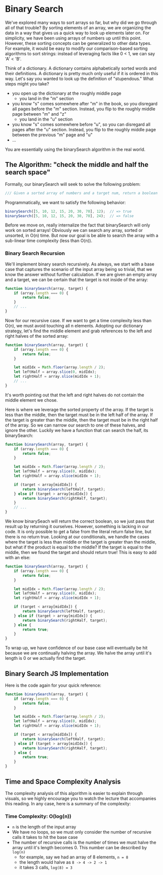 # Binary Search

We've explored many ways to sort arrays so far, but why did we go through all of that trouble? By sorting elements of an array, we are organizing the data in a way that gives us a quick way to look up elements later on. For simplicity, we have been using arrays of numbers up until this point. However, these sorting concepts can be generalized to other data types. For example, it would be easy to modify our comparison-based sorting algorithms to sort strings: instead of leveraging facts like 0 < 1, we can say 'A' < 'B'.

Think of a dictionary. A dictionary contains alphabetically sorted words and their definitions. A dictionary is pretty much only useful if it is ordered in this way. Let's say you wanted to look up the definition of "stupendous." What steps might you take?
* you open up the dictionary at the roughly middle page
    * you land in the "m" section
* you know "s" comes somewhere after "m" in the book, so you disregard all pages before the "m" section. Instead, you flip to the roughly middle page between "m" and "z"
    * you land in the "u" section
* you know "s" comes somewhere before "u", so you can disregard all pages after the "u" section. Instead, you flip to the roughly middle page between the previous "m" page and "u"
* ...

You are essentially using the binarySearch algorithm in the real world.

## The Algorithm: "check the middle and half the search space"

Formally, our binarySearch will seek to solve the following problem:
```js
/// Given a sorted array of numbers and a target num, return a boolean indicating whether or not that target is contained in the array.
```

Programmatically, we want to satisfy the following behavior:
```js
binarySearch([5, 10, 12, 15, 20, 30, 70], 12);  // => true
binarySearch([5, 10, 12, 15, 20, 30, 70], 24);  // => false
```

Before we move on, really internalize the fact that binarySearch will only work on sorted arrays! Obviously we can search any array, sorted or unsorted, in O(n) time. But now our goal is be able to search the array with a sub-linear time complexity (less than O(n)).

### **Binary Search Recursion**

We'll implement binary search recursively. As always, we start with a base case that captures the scenario of the input array being so trivial, that we know the answer without further calculation. If we are given an empty array and a target, we can be certain that the target is not inside of the array:
```js
function binarySearch(array, target) {
    if (array.length === 0) {
        return false;
    }
    // ...
}
```

Now for our recursive case. If we want to get a time complexity less than O(n), we must avoid touching all n elements. Adopting our dictionary strategy, let's find the middle element and grab references to the left and right halves of the sorted array:
```js
function binarySearch(array, target) {
    if (array.length === 0) {
        return false;
    }

    let midIdx = Math.floor(array.length / 2);
    let leftHalf = array.slice(0, midIdx);
    let rightHalf = array.slice(midIdx + 1);
    // ...
}
```

It's worth pointing out that the left and right halves do not contain the middle element we chose.

Here is where we leverage the sorted property of the array. If the target is less than the middle, then the target must be in the left half of the array. If the target is greater than the middle, then the target must be in the right half of the array. So we can narrow our search to one of these halves, and ignore the other. Luckily we have a function that can search the half, its binarySearch:
```js
function binarySearch(array, target) {
    if (array.length === 0) {
        return false;
    }

    let midIdx = Math.floor(array.length / 2);
    let leftHalf = array.slice(0, midIdx);
    let rightHalf = array.slice(midIdx + 1);

    if (target < array[midIdx]) {
        return binarySearch(leftHalf, target);
    } else if (target > array[midIdx]) {
        return binarySearch(rightHalf, target);
    }
    // ...
}
```

We know binarySeach will return the correct boolean, so we just pass that result up by returning it ourselves. However, something is lacking in our code. It is only possible to get a false from the literal return false line, but there is no return true. Looking at our conditionals, we handle the cases where the target is less than middle or the target is greater than the middle, but what if the product is equal to the middle? If the target is equal to the middle, then we found the target and should return true! This is easy to add with an else:
```js
function binarySearch(array, target) {
    if (array.length === 0) {
        return false;
    }

    let midIdx = Math.floor(array.length / 2);
    let leftHalf = array.slice(0, midIdx);
    let rightHalf = array.slice(midIdx + 1);

    if (target < array[midIdx]) {
        return binarySearch(leftHalf, target);
    } else if (target > array[midIdx]) {
        return binarySearch(rightHalf, target);
    } else {
        return true;
    }
}
```

To wrap up, we have confidence of our base case will eventually be hit because we are continually halving the array. We halve the array until it's length is 0 or we actually find the target.

## Binary Search JS Implementation
Here is the code again for your quick reference:
```js
function binarySearch(array, target) {
    if (array.length === 0) {
        return false;
    }

    let midIdx = Math.floor(array.length / 2);
    let leftHalf = array.slice(0, midIdx);
    let rightHalf = array.slice(midIdx + 1);

    if (target < array[midIdx]) {
        return binarySearch(leftHalf, target);
    } else if (target > array[midIdx]) {
        return binarySearch(rightHalf, target);
    } else {
        return true;
    }
}
```

## Time and Space Complexity Analysis

The complexity analysis of this algorithm is easier to explain through visuals, so we highly encourage you to watch the lecture that accompanies this reading. In any case, here is a summary of the complexity:

### **Time Complexity: O(log(n))**
* `n` is the length of the input array
* We have no loops, so we must only consider the number of recursive calls it takes to hit the base case
* The number of recursive calls is the number of times we must halve the array until it's length becomes 0. This number can be described by `log(n)`
    * for example, say we had an array of 8 elements, `n = 8`
    * the length would halve as `8 -> 4 -> 2 -> 1`
    * it takes 3 calls, `log(8) = 3`

